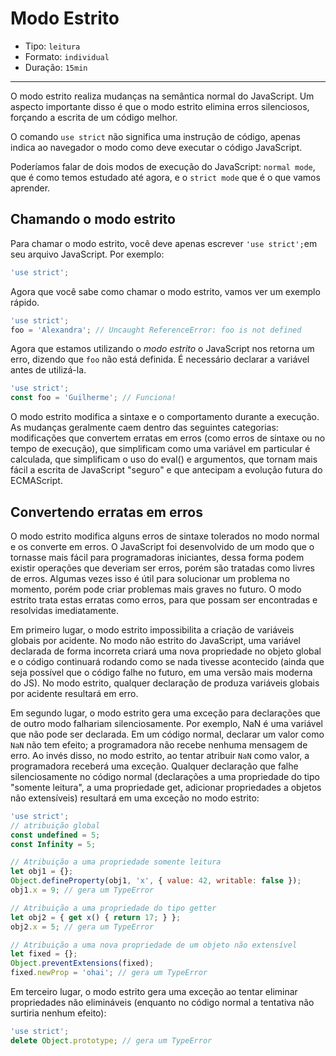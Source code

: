 # Modo Estrito

* Tipo: `leitura`
* Formato: `individual`
* Duração: `15min`

***

O modo estrito realiza mudanças na semântica normal do JavaScript. Um aspecto
importante disso é que o modo estrito elimina erros silenciosos, forçando a
escrita de um código melhor.

O comando `use strict` não significa uma instrução de código, apenas indica ao
navegador o modo como deve executar o código JavaScript.

Poderíamos falar de dois modos de execução do JavaScript: `normal mode`, que é
como temos estudado até agora, e o `strict mode` que é o que vamos aprender.

## Chamando o modo estrito

Para chamar o modo estrito, você deve apenas escrever `'use strict';`em seu
arquivo JavaScript. Por exemplo:

```js
'use strict';
```

Agora que você sabe como chamar o modo estrito, vamos ver um exemplo rápido.

```js
'use strict';
foo = 'Alexandra'; // Uncaught ReferenceError: foo is not defined
```

Agora que estamos utilizando o _modo estrito_ o JavaScript nos retorna um erro,
dizendo que `foo` não está definida. É necessário declarar a variável antes de
utilizá-la.

```js
'use strict';
const foo = 'Guilherme'; // Funciona!
```

O modo estrito modifica a sintaxe e o comportamento durante a execução. As
mudanças geralmente caem dentro das seguintes categorias: modificações que
convertem erratas em erros (como erros de sintaxe ou no tempo de execução), que
simplificam como uma variável em particular é calculada, que simplificam o uso
do eval() e argumentos, que tornam mais fácil a escrita de JavaScript "seguro" e
que antecipam a evolução futura do ECMAScript.

## Convertendo erratas em erros

O modo estrito modifica alguns erros de sintaxe tolerados no modo normal e os
converte em erros. O JavaScript foi desenvolvido de um modo que o tornasse mais
fácil para programadoras iniciantes, dessa forma podem existir operações que
deveriam ser erros, porém são tratadas como livres de erros. Algumas vezes isso
é útil para solucionar um problema no momento, porém pode criar problemas mais
graves no futuro. O modo estrito trata estas erratas como erros, para que possam
ser encontradas e resolvidas imediatamente.

Em primeiro lugar, o modo estrito impossibilita a criação de variáveis globais
por acidente. No modo não estrito do JavaScript, uma variável declarada de forma
incorreta criará uma nova propriedade no objeto global e o código continuará
rodando como se nada tivesse acontecido (ainda que seja possível que o código
falhe no futuro, em uma versão mais moderna do JS). No modo estrito, qualquer
declaração de produza variáveis globais por acidente resultará em erro.

Em segundo lugar, o modo estrito gera uma exceção para declarações que de outro
modo falhariam silenciosamente. Por exemplo, NaN é uma variável que não pode ser
declarada. Em um código normal, declarar um valor como `NaN` não tem efeito; a
programadora não recebe nenhuma mensagem de erro. Ao invés disso, no modo
estrito, ao tentar atribuir `NaN` como valor, a programadora receberá uma
exceção. Qualquer declaração que falhe silenciosamente no código normal
(declarações a uma propriedade do tipo "somente leitura", a uma propriedade get,
adicionar propriedades a objetos não extensíveis) resultará em uma exceção no
modo estrito:

```js
'use strict';
// atribuição global
const undefined = 5;
const Infinity = 5;

// Atribuição a uma propriedade somente leitura
let obj1 = {};
Object.defineProperty(obj1, 'x', { value: 42, writable: false });
obj1.x = 9; // gera um TypeError

// Atribuição a uma propriedade do tipo getter
let obj2 = { get x() { return 17; } };
obj2.x = 5; // gera um TypeError

// Atribuição a uma nova propriedade de um objeto não extensível
let fixed = {};
Object.preventExtensions(fixed);
fixed.newProp = 'ohai'; // gera um TypeError
```

Em terceiro lugar, o modo estrito gera uma exceção ao tentar eliminar
propriedades não elimináveis (enquanto no código normal a tentativa não surtiria
nenhum efeito):

```js
'use strict';
delete Object.prototype; // gera um TypeError
```
